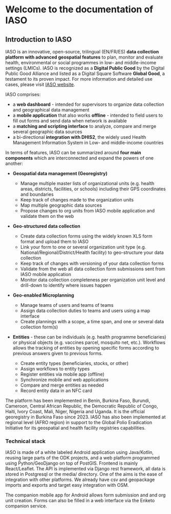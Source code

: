 # Welcome to the documentation of IASO

## Introduction to IASO

IASO is an innovative, open-source, trilingual (EN/FR/ES) **data collection platform with advanced geospatial features** to plan, monitor and evaluate health, environmental or social programmes in low- and middle-income settings (LMICs). IASO is recognized as a **Digital Public Good** by the Digital Public Good Alliance and listed as a Digital Square Software **Global Good**, a testament to its proven impact.
For more information and detailed use cases, please visit [IASO website](https://www.openiaso.com/).

IASO comprises:

- a **web dashboard** - intended for supervisors to organize data collection and geographical data management
- a **mobile application** that also works **offline** - intended to field users to fill out forms and send data when network is available
- a **matching and scripting interface** to analyze, compare and merge several geographic data sources
- a bi-directional **integration with DHIS2**, the widely used Health Management Information System in Low- and middle-income countries


In terms of features, IASO can be summarized around **four main components** which are interconnected and expand the powers of one another:

-  **Geospatial data management (Georegistry)**
    -  Manage multiple master lists of organizational units (e.g. health areas, districts, facilities, or schools) including their GPS coordinates and boundaries
    -  Keep track of changes made to the organization units
    -   Map multiple geographic data sources
    -   Propose changes to org units from IASO mobile application and validate them on the web

- **Geo-structured data collection**
    -   Create data collection forms using the widely known XLS form format and upload them to IASO
    -   Link your form to one or several organization unit type (e.g. National/Regional/District/Health facility) to geo-structure your data collection
    -   Keep track of changes with versioning of your data collection forms
    -   Validate from the web all data collection form submissions sent from IASO mobile application
    -   Monitor data collection completeness per organization unit level and drill-down to identify where issues happen

-   **Geo-enabled Microplanning**
    - Manage teams of users and teams of teams
    - Assign data collection duties to teams and users using a map interface
    - Create plannings with a scope, a time span, and one or several data collection form(s)
 
-   **Entities** - these can be individuals (e.g. health programme beneficiaries) or physical objects (e.g. vaccines parcel, mosquito net, etc.). Workflows allows the tracking of entities by opening specific forms according to previous answers given to previous forms.
    - Create entity types (beneficiaries, stocks, or other)
    - Assign workflows to entity types
    - Register entities via mobile app (offline)
    - Synchronize mobile and web applications
    - Compare and merge entities as needed
    - Record entity data in an NFC card
  
The platform has been implemented in Benin, Burkina Faso, Burundi, Cameroon, Central African Republic, the Democratic Republic of Congo, Haiti, Ivory Coast, Mali, Niger, Nigeria and Uganda. It is the official georegistry in Burkina Faso since 2023. IASO has also been implemented at regional level (AFRO region) in support to the Global Polio Eradication Initiative for its geospatial and health facility registries capabilities.


### Technical stack

IASO is made of a white labeled Android application using Java/Kotlin, reusing large parts of the ODK projects, and a web platform programmed using Python/GeoDjango on top of PostGIS. 
Frontend is mainly React/Leaflet. 
The API is implemented via Django rest framework, all data is stored in Postgresql or the media/ directory. One of the aims is the ease of integration with other platforms. We already have csv and geopackage imports and exports and target easy integration with OSM.

The companion mobile app for Android allows form submission and and org unit creation.
Forms can also be filled in a web interface via the Enketo companion service. 
